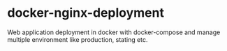 # docker-nginx-deployment
Web application deployment in docker with docker-compose and manage multiple environment like production, stating etc.
